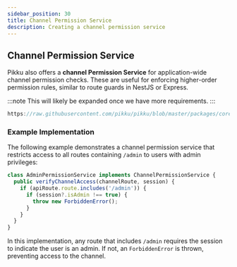 ```yaml
---
sidebar_position: 30
title: Channel Permission Service
description: Creating a channel permission service
---
```


## Channel Permission Service

Pikku also offers a **channel Permission Service** for application-wide channel permission checks. These are useful for enforcing higher-order permission rules, similar to route guards in NestJS or Express.

:::note
This will likely be expanded once we have more requirements.
:::

```typescript reference title="Channel Permission Service Interface"
https://raw.githubusercontent.com/pikku/pikku/blob/master/packages/core/src/channel/channel-permission-service.ts
```

### Example Implementation

The following example demonstrates a channel permission service that restricts access to all routes containing `/admin` to users with admin privileges:

```typescript
class AdminPermissionService implements ChannelPermissionService {
  public verifyChannelAccess(channelRoute, session) {
    if (apiRoute.route.includes('/admin')) {
      if (session?.isAdmin !== true) {
        throw new ForbiddenError();
      }
    }
  }
}
```

In this implementation, any route that includes `/admin` requires the session to indicate the user is an admin. If not, an `ForbiddenError` is thrown, preventing access to the channel.
